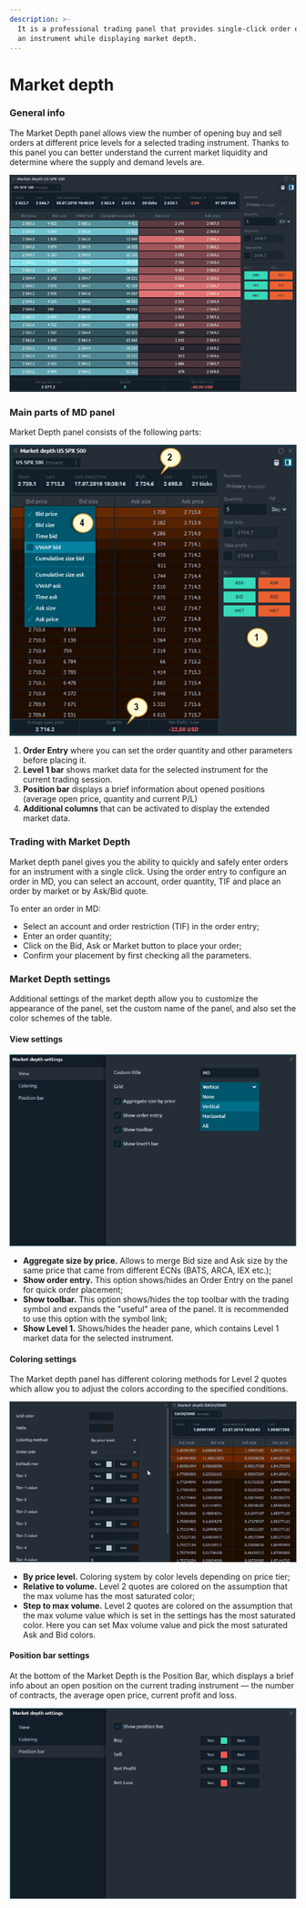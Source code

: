 ```yaml
---
description: >-
  It is a professional trading panel that provides single-click order entry for
  an instrument while displaying market depth.
---
```


# Market depth

### General info

The Market Depth panel allows view the number of opening buy and sell orders at different price levels for a selected trading instrument. Thanks to this panel you can better understand the current market liquidity and determine where the supply and demand levels are.

![General view of Market Depth](../.gitbook/assets/market-depth-in-action.gif)

### Main parts of MD panel

Market Depth panel consists of the following parts:

![](../.gitbook/assets/parts-of-md-panel.png)

1. **Order Entry** where you can set the order quantity and other parameters before placing it.
2. **Level 1 bar** shows market data for the selected instrument for the current trading session.
3. **Position bar** displays a brief information about opened positions \(average open price, quantity and current P/L\)
4. **Additional columns** that can be activated to display the extended market data.

### Trading with Market Depth

Market depth panel gives you the ability to quickly and safely enter orders for an instrument with a single click. Using the order entry to configure an order in MD, you can select an account, order quantity, TIF and place an order by market or by Ask/Bid quote.

To enter an order in MD:

* Select an account and order restriction \(TIF\) in the order entry;
* Enter an order quantity;
* Click on the Bid, Ask or Market button to place your order;
* Confirm your placement by first checking all the parameters.

### Market Depth settings

Additional settings of the market depth allow you to customize the appearance of the panel, set the custom name of the panel, and also set the color schemes of the table.

#### View settings

![View settings in market depth panel](../.gitbook/assets/view-settings-in-md.png)

* **Aggregate size by price.** Allows to merge Bid size and Ask size by the same price that came from different ECNs \(BATS, ARCA, IEX etc.\);
* **Show order entry.** This option shows/hides an Order Entry on the panel for quick order placement;
* **Show toolbar.** This option shows/hides the top toolbar with the trading symbol and expands the "useful" area of the panel. It is recommended to use this option with the symbol link;
* **Show Level 1.** Shows/hides the header pane, which contains Level 1 market data for the selected instrument.

#### Coloring settings

The Market depth panel has different coloring methods for Level 2 quotes which allow you to adjust the colors according to the specified conditions.

![Coloring methods in market depth](../.gitbook/assets/coloring-methods-md.gif)

* **By price level.** Coloring system by color levels depending on price tier;
* **Relative to volume.** Level 2 quotes are colored on the assumption that the max volume has the most saturated color;
* **Step to max volume.** Level 2 quotes are colored on the assumption that the max volume value which is set in the settings has the most saturated color. Here you can set Max volume value and pick the most saturated Ask and Bid colors.

#### Position bar settings

At the bottom of the Market Depth is the Position Bar, which displays a brief info about an open position on the current trading instrument  — the number of contracts, the average open price, current profit and loss.

![Position bar settings in market depth panel](../.gitbook/assets/position-bar-settings.png)

  


